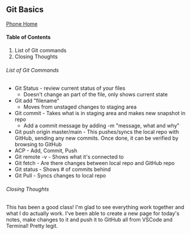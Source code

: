 ## Git Basics
[Phone Home](readme.md)

#### Table of Contents
1. List of Git commands
1. Closing Thoughts

###### List of Git Commands
- Git Status - review current status of your files
    - Doesn't change an part of the file, only shows current state
- Git add "filename"
    - Moves from unstaged changes to staging area
- Git commit - Takes what is in staging area and makes new snapshot in repo
    - Add a commit message by adding -m "message, what and why"
- Git push origin master/main - This pushes/syncs the local repo with GitHub, sending any new commits. Once done, it can be verified by browsing to GitHub
- ACP - Add, Commit, Push
- Git remote -v - Shows what it's connected to
- Git fetch - Are there changes between local repo and GitHub repo
- Git status - Shows # of commits behind
- Git Pull - Syncs changes to local repo


###### Closing Thoughts
This has been a good class! I'm glad to see everything work together and what I do actually work. I've been able to create a new page for today's notes, make changes to it and push it to GitHub all from VSCode and Terminal! Pretty legit. 